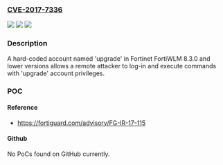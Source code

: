 ### [CVE-2017-7336](https://cve.mitre.org/cgi-bin/cvename.cgi?name=CVE-2017-7336)
![](https://img.shields.io/static/v1?label=Product&message=Fortinet%20FortiWLM&color=blue)
![](https://img.shields.io/static/v1?label=Version&message=8.3.0%20and%20lower%20&color=brightgreen)
![](https://img.shields.io/static/v1?label=Vulnerability&message=Hard-coded%20credentials&color=brightgreen)

### Description

A hard-coded account named 'upgrade' in Fortinet FortiWLM 8.3.0 and lower versions allows a remote attacker to log-in and execute commands with 'upgrade' account privileges.

### POC

#### Reference
- https://fortiguard.com/advisory/FG-IR-17-115

#### Github
No PoCs found on GitHub currently.

